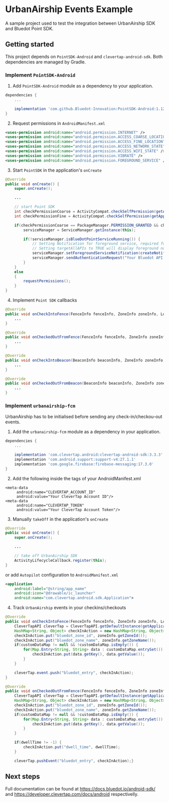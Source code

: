 # UrbanAirship Events Example

A sample project used to test the integration between UrbanAirship SDK and Bluedot Point SDK.

## Getting started

This project depends on `PointSDK-Android` and `clevertap-android-sdk`. Both dependencies are managed by Gradle.

### Implement `PointSDK-Android`

1. Add `PointSDK-Android` module as a dependency to your application.

```gradle
dependencies {
    ...

    implementation 'com.github.Bluedot-Innovation:PointSDK-Android:1.12.2'
}
```

2. Request permissions in `AndroidManifest.xml`

```xml
<uses-permission android:name="android.permission.INTERNET" />
<uses-permission android:name="android.permission.ACCESS_COARSE_LOCATION" />
<uses-permission android:name="android.permission.ACCESS_FINE_LOCATION" />
<uses-permission android:name="android.permission.ACCESS_NETWORK_STATE" />
<uses-permission android:name="android.permission.ACCESS_WIFI_STATE" />
<uses-permission android:name="android.permission.VIBRATE" />
<uses-permission android:name="android.permission.FOREGROUND_SERVICE" />
```

3. Start `PointSDK` in the application's `onCreate`

```java
@Override
public void onCreate() {
    super.onCreate();

    ...

    // start Point SDK
    int checkPermissionCoarse = ActivityCompat.checkSelfPermission(getApplicationContext(), Manifest.permission.ACCESS_COARSE_LOCATION);
    int checkPermissionFine = ActivityCompat.checkSelfPermission(getApplicationContext(), Manifest.permission.ACCESS_FINE_LOCATION);

    if(checkPermissionCoarse == PackageManager.PERMISSION_GRANTED && checkPermissionFine == PackageManager.PERMISSION_GRANTED) {
        serviceManager = ServiceManager.getInstance(this);

        if(!serviceManager.isBlueDotPointServiceRunning()) {
            // Setting Notification for foreground service, required for Android Oreo and above.
            // Setting targetAllAPIs to TRUE will display foreground notification for Android versions lower than Oreo
            serviceManager.setForegroundServiceNotification(createNotification(), false);
            serviceManager.sendAuthenticationRequest("Your Bluedot API key", this, false);
        }
    }
    else
    {
        requestPermissions();
    }
}
```

4. Implement `Point SDK` callbacks

```java
@Override
public void onCheckIntoFence(FenceInfo fenceInfo, ZoneInfo zoneInfo, LocationInfolocationInfo, Map<String, String> customDataMap, boolean b) {
    ...
}

@Override
public void onCheckedOutFromFence(FenceInfo fenceInfo, ZoneInfo zoneInfo, int dwellTime,Map<String, String> customDataMap) {
    ...
}

@Override
public void onCheckIntoBeacon(BeaconInfo beaconInfo, ZoneInfo zoneInfo, LocationInfolocationInfo, Proximity proximity, Map<String, String> customDataMap, boolean b) {
    ...
}

@Override
public void onCheckedOutFromBeacon(BeaconInfo beaconInfo, ZoneInfo zoneInfo, int dwellTime,Map<String, String> customDataMap) {
    ...
}
```

### Implement `urbanairship-fcm`

UrbanAirship has to be initialised before sending any check-in/checkou-out events.

1. Add the `urbanairship-fcm` module as a dependency in your application.

```gradle
dependencies {
    ...

    implementation 'com.clevertap.android:clevertap-android-sdk:3.3.3'
    implementation 'com.android.support:support-v4:27.1.1'
    implementation 'com.google.firebase:firebase-messaging:17.3.0'
}
```

2. Add the following inside the <application></application> tags of your AndroidManifest.xml

```
<meta-data  
     android:name="CLEVERTAP_ACCOUNT_ID"  
     android:value="Your CleverTap Account ID"/>  
<meta-data  
     android:name="CLEVERTAP_TOKEN"  
     android:value="Your CleverTap Account Token"/>
```

3. Manually `takeOff` in the application's `onCreate`

```java
@Override
public void onCreate() {
    super.onCreate();

    ...

    // take off UrbanAirship SDK
    ActivityLifecycleCallback.register(this);
}
```

or add `Autopilot` configuration to `AndroidManifest.xml`

```xml
<application
    android:label="@string/app_name"
    android:icon="@drawable/ic_launcher"
    android:name="com.clevertap.android.sdk.Application">
```

4. Track `UrbanAirship` events in your checkins/checkouts

```java
@Override
public void onCheckIntoFence(FenceInfo fenceInfo, ZoneInfo zoneInfo, LocationInfo locationInfo, Map<String, String> customDataMap, boolean b) {
    CleverTapAPI cleverTap = CleverTapAPI.getDefaultInstance(getApplicationContext());
    HashMap<String, Object> checkInAction = new HashMap<String, Object>
    checkInAction.put("bluedot_zone_id", zoneInfo.getZoneId());
    checkInAction.put("bluedot_zone_name", zoneInfo.getZoneName());
    if(customDataMap != null && !customDataMap.isEmpty()) {
        for(Map.Entry<String, String> data : customDataMap.entrySet()) {
            checkInAction.put(data.getKey(), data.getValue());
        }
    }

    cleverTap.event.push("bluedot_entry", checkInAction);
}

@Override
public void onCheckedOutFromFence(FenceInfo fenceInfo, ZoneInfo zoneInfo, int dwellTime, Map<String, String> customDataMap) { {
    CleverTapAPI cleverTap = CleverTapAPI.getDefaultInstance(getApplicationContext());
    HashMap<String, Object> checkInAction = new HashMap<String, Object>
    checkInAction.put("bluedot_zone_id", zoneInfo.getZoneId());
    checkInAction.put("bluedot_zone_name", zoneInfo.getZoneName());
    if(customDataMap != null && !customDataMap.isEmpty()) {
        for(Map.Entry<String, String> data : customDataMap.entrySet()) {
            checkInAction.put(data.getKey(), data.getValue());
        }
    }

    if(dwellTime != -1) {
        checkInAction.put("dwell_time", dwellTime);
    }

    cleverTap.pushEvent("bluedot_entry", checkInAction);}
```

## Next steps
Full documentation can be found at https://docs.bluedot.io/android-sdk/ and https://developer.clevertap.com/docs/android respectivelly.
